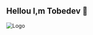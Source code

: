## Hellou I,m Tobedev 👋


![Logo](https://www.canva.com/design/DAGTphHicmk/XDs9EXPAD21kr9B0TvaDyA/view?utm_content=DAGTphHicmk&utm_campaign=share_your_design&utm_medium=link&utm_source=shareyourdesignpanel)
<!--
**benja200626/benja200626** is a ✨ _special_ ✨ repository because its `README.md` (this file) appears on your GitHub profile.

Here are some ideas to get you started:

- 🔭 I’m currently working on ...
- 🌱 I’m currently learning ...
- 👯 I’m looking to collaborate on ...
- 🤔 I’m looking for help with ...
- 💬 Ask me about ...
- 📫 How to reach me: ...
- 😄 Pronouns: ...
- ⚡ Fun fact: ...
-->
